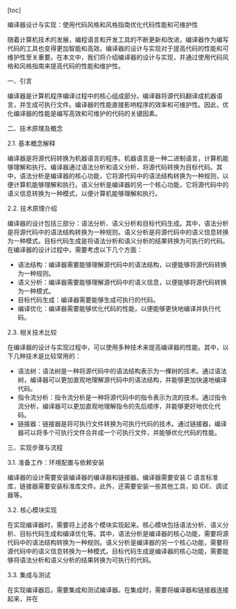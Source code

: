 
[toc]                    
                
                
编译器设计与实现：使用代码风格和风格指南优化代码性能和可维护性

随着计算机技术的发展，编程语言和开发工具的不断更新和改进，编译器作为编写代码的工具也变得更加智能和高效。编译器的设计与实现对于提高代码的性能和可维护性至关重要。在本文中，我们将介绍编译器的设计与实现，并通过使用代码风格和风格指南来提高代码的性能和维护性。

一、引言

编译器是计算机程序编译过程中的核心组成部分。编译器将源代码翻译成机器语言，并生成可执行文件。编译器的性能直接影响程序的效率和可维护性。因此，优化编译器的性能是编写高效和可维护的代码的关键因素。

二、技术原理及概念

2.1. 基本概念解释

编译器是将源代码转换为机器语言的程序。机器语言是一种二进制语言，计算机能够理解和执行。编译器通过语法分析和语义分析，将源代码转换为目标代码。其中，语法分析是编译器的核心功能，它将源代码中的语法结构转换为一种规则，以便计算机能够理解和执行。语义分析是编译器的另一个核心功能，它将源代码中的语义信息转换为一种模式，以便计算机能够理解和执行。

2.2. 技术原理介绍

编译器的设计包括三部分：语法分析、语义分析和目标代码生成。其中，语法分析是将源代码中的语法结构转换为一种规则。语义分析是将源代码中的语义信息转换为一种模式。目标代码生成是将语法分析和语义分析的结果转换为可执行的代码。在编译器的设计过程中，需要考虑以下几个方面：

- 语法结构：编译器需要能够理解源代码中的语法结构，以便能够将源代码转换为一种规则。
- 语义分析：编译器需要能够理解源代码中的语义信息，以便能够将源代码转换为一种模式。
- 目标代码生成：编译器需要能够生成可执行的代码。
- 编译优化：编译器需要能够优化代码的性能，以便能够更快地编译并执行代码。

2.3. 相关技术比较

在编译器的设计与实现过程中，可以使用多种技术来提高编译器的性能。其中，以下几种技术是比较常用的：

- 语法树：语法树是一种将源代码中的语法结构表示为一棵树的技术。通过语法树，编译器可以更加直观地理解源代码中的语法结构，并能够更加快速地编译代码。
- 指令流分析：指令流分析是一种将源代码中的指令表示为流的技术。通过指令流分析，编译器可以更加直观地理解指令的先后顺序，并能够更好地优化代码。
- 链接器：链接器是将可执行文件转换为可执行代码的技术。通过链接器，编译器可以将多个可执行文件合并成一个可执行文件，并能够优化代码的性能。

三、实现步骤与流程

3.1. 准备工作：环境配置与依赖安装

编译器的设计需要安装编译器的编译器和链接器。编译器需要安装 C 语言标准库，链接器需要安装标准库文件。此外，还需要安装一些其他工具，如 IDE、调试器等。

3.2. 核心模块实现

在实现编译器时，需要将上述各个模块实现起来。核心模块包括语法分析、语义分析、目标代码生成和编译优化等。其中，语法分析是编译器的核心功能，需要将源代码中的语法结构转换为一种规则。语义分析是编译器的另一个核心功能，需要将源代码中的语义信息转换为一种模式。目标代码生成是编译器的核心功能，需要能够将语法分析和语义分析的结果转换为可执行的代码。

3.3. 集成与测试

在实现编译器后，需要集成和测试编译器。在集成时，需要将编译器和链接器连接起来，并在

